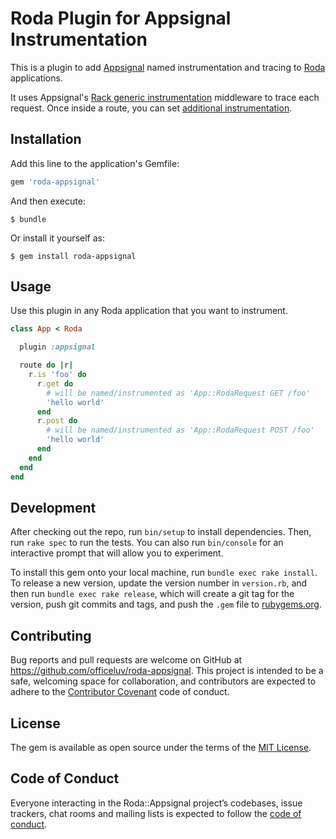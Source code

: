 # Roda Plugin for Appsignal Instrumentation

This is a plugin to add [Appsignal](https://appsignal.com) named instrumentation and tracing to [Roda](https://github.com/jeremyevans/roda) applications.

It uses Appsignal's [Rack generic instrumentation](https://docs.appsignal.com/ruby/integrations/rack.html) middleware to trace each request. Once inside a route, you can set [additional instrumentation](https://docs.appsignal.com/ruby/instrumentation/instrumentation.html).

## Installation

Add this line to the application's Gemfile:

```ruby
gem 'roda-appsignal'
```

And then execute:

    $ bundle

Or install it yourself as:

    $ gem install roda-appsignal

## Usage

Use this plugin in any Roda application that you want to instrument.

```ruby
class App < Roda

  plugin :appsignal

  route do |r|
    r.is 'foo' do
      r.get do
        # will be named/instrumented as 'App::RodaRequest GET /foo'
        'hello world'
      end
      r.post do
        # will be named/instrumented as 'App::RodaRequest POST /foo'
        'hello world'
      end
    end
  end
end
```

## Development

After checking out the repo, run `bin/setup` to install dependencies. Then, run `rake spec` to run the tests. You can also run `bin/console` for an interactive prompt that will allow you to experiment.

To install this gem onto your local machine, run `bundle exec rake install`. To release a new version, update the version number in `version.rb`, and then run `bundle exec rake release`, which will create a git tag for the version, push git commits and tags, and push the `.gem` file to [rubygems.org](https://rubygems.org).

## Contributing

Bug reports and pull requests are welcome on GitHub at https://github.com/officeluv/roda-appsignal. This project is intended to be a safe, welcoming space for collaboration, and contributors are expected to adhere to the [Contributor Covenant](http://contributor-covenant.org) code of conduct.

## License

The gem is available as open source under the terms of the [MIT License](https://opensource.org/licenses/MIT).

## Code of Conduct

Everyone interacting in the Roda::Appsignal project’s codebases, issue trackers, chat rooms and mailing lists is expected to follow the [code of conduct](https://github.com/officeluv/roda-appsignal/blob/master/CODE_OF_CONDUCT.md).
